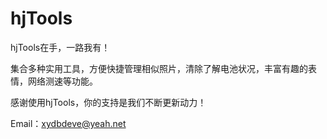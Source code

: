 # hjTools

hjTools在手，一路我有！

集合多种实用工具，方便快捷管理相似照片，清除了解电池状况，丰富有趣的表情，网络测速等功能。

感谢使用hjTools，你的支持是我们不断更新动力！

Email：xydbdeve@yeah.net
